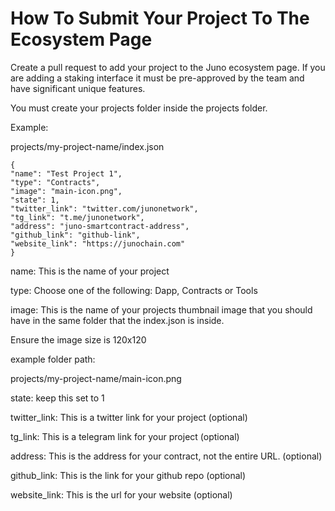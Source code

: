# How To Submit Your Project To The Ecosystem Page



Create a pull request to add your project to the Juno ecosystem page.
If you are adding a staking interface it must be pre-approved by the team and have significant unique features.

You must create your projects folder inside the projects folder.

Example:

projects/my-project-name/index.json
```
{
"name": "Test Project 1",
"type": "Contracts",
"image": "main-icon.png",
"state": 1,
"twitter_link": "twitter.com/junonetwork",
"tg_link": "t.me/junonetwork",
"address": "juno-smartcontract-address",
"github_link": "github-link",
"website_link": "https://junochain.com"
}
```
name: This is the name of your project

type: Choose one of the following:
Dapp, Contracts or Tools

image: This is the name of your projects thumbnail image that you should have in the same folder that the index.json is inside.

Ensure the image size is 120x120

example folder path:

projects/my-project-name/main-icon.png

state: keep this set to 1

twitter_link: This is a twitter link for your project (optional)

tg_link: This is a telegram link for your project (optional)

address: This is the address for your contract, not the entire URL. (optional)

github_link: This is the link for your github repo (optional)

website_link: This is the url for your website (optional)



